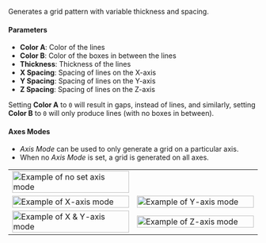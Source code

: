 Generates a grid pattern with variable thickness and spacing.

#### Parameters

- **Color A**: Color of the lines
- **Color B**: Color of the boxes in between the lines
- **Thickness**: Thickness of the lines
- **X Spacing**: Spacing of lines on the X-axis
- **Y Spacing**: Spacing of lines on the Y-axis
- **Z Spacing**: Spacing of lines on the Z-axis

Setting **Color A** to `0` will result in gaps, instead of lines, and similarly, setting **Color B** to `0` will only produce lines (with no boxes in between).

#### Axes Modes

- *Axis Mode* can be used to only generate a grid on a particular axis.
- When no *Axis Mode* is set, a grid is generated on all axes.

<table>
    <tr>
        <td width="50%">
            <img width="100%" src="https://s3.amazonaws.com/misc.lachlanmcdonald.com/magicavoxel-shaders/239ce726-a6bd-4d08-b68b-21e125a27337/magica_grid_axis_XYZ.png" alt="Example of no set axis mode">
        </td>
        <td width="50%"></td>
    </tr>
    <tr>
        <td width="50%">
            <img width="100%" src="https://s3.amazonaws.com/misc.lachlanmcdonald.com/magicavoxel-shaders/239ce726-a6bd-4d08-b68b-21e125a27337/magica_grid_axis_X.png" alt="Example of X-axis mode">
        </td>
        <td width="50%">
            <img width="100%" src="https://s3.amazonaws.com/misc.lachlanmcdonald.com/magicavoxel-shaders/239ce726-a6bd-4d08-b68b-21e125a27337/magica_grid_axis_Y.png" alt="Example of Y-axis mode">
        </td>
    </tr>
    <tr>
        <td width="50%">
            <img width="100%" src="https://s3.amazonaws.com/misc.lachlanmcdonald.com/magicavoxel-shaders/239ce726-a6bd-4d08-b68b-21e125a27337/magica_grid_axis_XY.png" alt="Example of X & Y-axis mode">
        </td>
        <td width="50%">
            <img width="100%" src="https://s3.amazonaws.com/misc.lachlanmcdonald.com/magicavoxel-shaders/239ce726-a6bd-4d08-b68b-21e125a27337/magica_grid_axis_Z.png" alt="Example of Z-axis mode">
        </td>
    </tr>
</table>